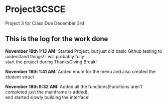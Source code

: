 # Project3CSCE
Project 3 for Class
Due December 3rd
## This is the log for the work done

**November 18th 1:13 AM:**
Started Project, but just did basic Github testing to understand things! I will probably fully  
start the project during ThanksGiving Break!  
  
**November 18th 1:41 AM:**
Added enum for the menu and also created the student struct  
  
**November 18th 9:32 AM:**
Added all the functions(Functions aren't completed just the mainframe is added),  
and started slowly building the interface!



